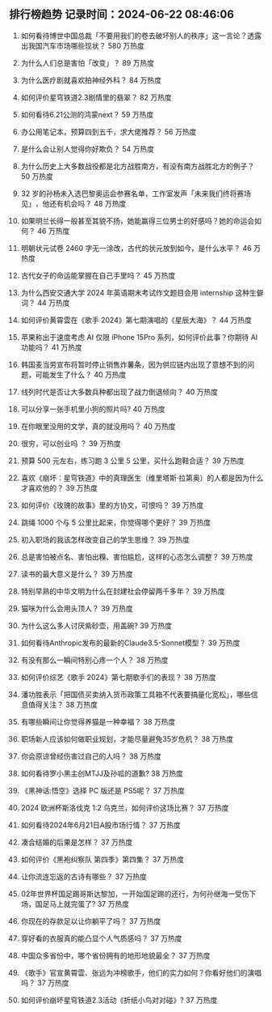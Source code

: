 
## 排行榜趋势 记录时间：2024-06-22 08:46:06
  
  1. 如何看待博世中国总裁「不要用我们的卷去破坏别人的秩序」这一言论？透露出我国汽车市场哪些现状？ 580 万热度
    
  2. 为什么人们总是害怕「改变」？ 89 万热度
    
  3. 为什么医疗剧就喜欢拍神经外科？ 84 万热度
    
  4. 如何评价星穹铁道2.3剧情里的翡翠？ 82 万热度
    
  5. 如何看待6.21公测的鸿蒙next？ 59 万热度
    
  6. 办公用笔记本，预算四到五千，求大佬推荐？ 56 万热度
    
  7. 是什么会让别人觉得你好欺负？ 54 万热度
    
  8. 为什么历史上大多数战役都是北方战胜南方，有没有南方战胜北方的例子？ 50 万热度
    
  9. 32 岁的孙杨未入选巴黎奥运会参赛名单，工作室发声「未来我们终将赛场见」 ​​​，他还有机会吗？ 48 万热度
    
  10. 如果明兰长得一般甚至其貌不扬，她能赢得三位男士的好感吗？她的命运会如何？ 46 万热度
    
  11. 明朝状元试卷 2460 字无一涂改，古代的状元放到如今，是什么水平？ 46 万热度
    
  12. 古代女子的命运能掌握在自己手里吗？ 45 万热度
    
  13. 为什么西安交通大学 2024 年英语期末考试作文题目会用 internship 这种生僻词？ 44 万热度
    
  14. 如何评价黄霄雲在《歌手 2024》第七期演唱的《星辰大海》？ 44 万热度
    
  15. 苹果称出于速度考虑 AI 仅限 iPhone 15Pro 系列，如何评价此事？你期待 AI 功能吗？ 41 万热度
    
  16. 韩国麦当劳宣布将暂时停止销售炸薯条，因为供应链内出现了意想不到的问题，可能发生了什么？ 40 万热度
    
  17. 线列时代是否让大多数兵种都出现了战力倒退倾向？ 40 万热度
    
  18. 可以分享一张手机里小狗的照片吗? 40 万热度
    
  19. 在你眼里没用的文学，真的就没用吗？ 40 万热度
    
  20. 很穷，可以创业吗 ？ 39 万热度
    
  21. 预算 500 元左右，练习跑 3 公里 5 公里，买什么跑鞋合适？ 39 万热度
    
  22. 喜欢《崩坏：星穹铁道》中的真理医生（维里塔斯·拉第奥）的人都是因为什么才喜欢他的？ 39 万热度
    
  23. 如何评价《玫瑰的故事》里的方协文，可恨吗？ 39 万热度
    
  24. 跳绳 1000 个与 5 公里比起来，你觉得哪个更好？ 39 万热度
    
  25. 初入职场的我该怎样改变自己的学生思维？ 39 万热度
    
  26. 总是害怕被点名、害怕出糗、害怕尴尬，这样的心态怎么调整？ 39 万热度
    
  27. 读书的最大意义是什么？ 39 万热度
    
  28. 特别早熟的中华文明为什么在封建社会停留两千多年？ 39 万热度
    
  29. 猫咪为什么会用头顶人？ 39 万热度
    
  30. 为什么这么多人讨厌紫砂壶，用盖碗? 39 万热度
    
  31. 如何看待Anthropic发布的最新的Claude3.5-Sonnet模型？ 39 万热度
    
  32. 有没有那么一瞬间特别心疼一个人？ 38 万热度
    
  33. 如何评价综艺《歌手 2024》第七期歌手们的表现？ 38 万热度
    
  34. 潘功胜表示「把国债买卖纳入货币政策工具箱不代表要搞量化宽松」，哪些信息值得关注？ 38 万热度
    
  35. 有哪些瞬间让你觉得养猫是一种幸福？ 38 万热度
    
  36. 职场新人应该如何做职业规划，才能尽量避免35岁危机？ 38 万热度
    
  37. 你会原谅曾经伤害过自己的人吗？ 38 万热度
    
  38. 如何看待罗小黑主创MTJJ及孙呱的道歉? 38 万热度
    
  39. 《黑神话:悟空》选择 PC 版还是 PS5呢？ 37 万热度
    
  40. 2024 欧洲杯斯洛伐克 1:2 乌克兰，如何评价这场比赛？ 37 万热度
    
  41. 如何看待2024年6月21日A股市场行情？ 37 万热度
    
  42. 凑合结婚的后果是怎样？ 37 万热度
    
  43. 如何评价《黑袍纠察队 第四季》第四集？ 37 万热度
    
  44. 让你流连忘返的古诗有哪些？ 37 万热度
    
  45. 02年世界杯国足踢哥斯达黎加，一开始国足踢的还行，为何孙继海一受伤下场，国足马上就完蛋了? 37 万热度
    
  46. 你现在的存款足以让你躺平了吗？ 37 万热度
    
  47. 穿好看的衣服真的能凸显个人气质感吗？ 37 万热度
    
  48. 中国众多省份中，哪个省份拥有的地形地貌最全？ 37 万热度
    
  49. 《歌手》官宣黄霄雲、张远为冲榜歌手，他们的实力如何？你看好他们的演唱吗？ 37 万热度
    
  50. 如何评价崩坏星穹铁道2.3活动《折纸小鸟对对碰》? 37 万热度
    